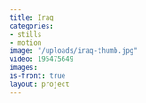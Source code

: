 ```yaml
---
title: Iraq
categories:
- stills
- motion
image: "/uploads/iraq-thumb.jpg"
video: 195475649
images: 
is-front: true
layout: project
---
```


